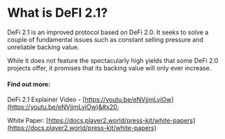 # What is DeFI 2.1?

DeFi 2.1 is an improved protocol based on DeFi 2.0. It seeks to solve a couple of fundamental issues such as constant selling pressure and unreliable backing value.

While it does not feature the spectacularly high yields that some DeFi 2.0 projects offer, it promises that its backing value will only ever increase.

#### Find out more:&#x20;

DeFi 2.1 Explainer Video - [https://youtu.be/eNVjjmLyiOw](https://youtu.be/eNVjjmLyiOw)&#x20;

White Paper: [https://docs.player2.world/press-kit/white-papers](https://docs.player2.world/press-kit/white-papers)
